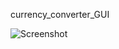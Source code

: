    
currency_converter_GUI

![Screenshot](https://user-images.githubusercontent.com/88619994/136143760-70988063-77b1-446c-a65d-81f59aa86389.png)
